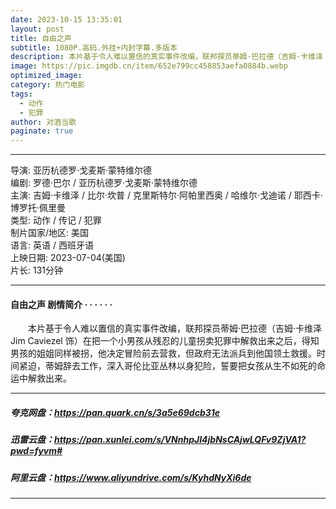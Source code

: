 ```yaml
---
date: 2023-10-15 13:35:01
layout: post
title: 自由之声
subtitle: 1080P.高码.外挂+内封字幕.多版本
description: 本片基于令人难以置信的真实事件改编，联邦探员蒂姆·巴拉德（吉姆·卡维泽 Jim Caviezel 饰）在把一个小男孩从残忍的儿童拐卖犯罪中解救出来之后，得知男孩的姐姐同样被拐...
image: https://pic.imgdb.cn/item/652e799cc458853aefa0884b.webp 
optimized_image: 
category: 热门电影
tags:
  - 动作
  - 犯罪
author: 对酒当歌
paginate: true
---
```


---

导演: 亚历杭德罗·戈麦斯·蒙特维尔德  
编剧: 罗德·巴尔 / 亚历杭德罗·戈麦斯·蒙特维尔德  
主演: 吉姆·卡维泽 / 比尔·坎普 / 克里斯特尔·阿帕里西奥 / 哈维尔·戈迪诺 / 耶西卡·博罗托·佩里曼  
类型: 动作 / 传记 / 犯罪  
制片国家/地区: 美国  
语言: 英语 / 西班牙语  
上映日期: 2023-07-04(美国)  
片长: 131分钟  

---

#### 自由之声 剧情简介 · · · · · ·

　　本片基于令人难以置信的真实事件改编，联邦探员蒂姆·巴拉德（吉姆·卡维泽 Jim Caviezel 饰）在把一个小男孩从残忍的儿童拐卖犯罪中解救出来之后，得知男孩的姐姐同样被拐，他决定冒险前去营救，但政府无法派兵到他国领土救援。时间紧迫，蒂姆辞去工作，深入哥伦比亚丛林以身犯险，誓要把女孩从生不如死的命运中解救出来。

---

##### 夸克网盘：<https://pan.quark.cn/s/3a5e69dcb31e>

##### 迅雷云盘：<https://pan.xunlei.com/s/VNnhpJI4jbNsCAjwLQFv9ZjVA1?pwd=fyvm#>

##### 阿里云盘：<https://www.aliyundrive.com/s/KyhdNyXi6de>

---
